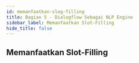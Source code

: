 ```yaml
---
id: memanfaatkan-slog-filling
title: Bagian 5 - Dialogflow Sebagai NLP Engine
sidebar_label: Memanfaatkan Slot-Filling
hide_title: false
---
```

## Memanfaatkan Slot-Filling

